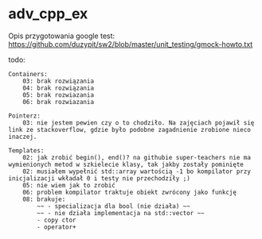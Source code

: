 # adv_cpp_ex

Opis przygotowania google test: https://github.com/duzypit/sw2/blob/master/unit_testing/gmock-howto.txt

todo:

    Containers:
        03: brak rozwiązania
        04: brak rozwiązania
        05: brak rozwiazania
        06: brak rozwiazania

    Pointerz:
        03: nie jestem pewien czy o to chodziło. Na zajęciach pojawił się link ze stackoverflow, gdzie było podobne zagadnienie zrobione nieco inaczej.

    Templates:
        02: jak zrobić begin(), end()? na githubie super-teachers nie ma wymienionych metod w szkielecie klasy, tak jakby zostały pominięte
        02: musiałem wypełnić std::array wartością -1 bo kompilator przy inicjalizacji wkładał 0 i testy nie przechodziły ;)
        05: nie wiem jak to zrobić
        06: problem kompilator traktuje obiekt zwrócony jako funkcję
        08: brakuje:
            ~~ - specializacja dla bool (nie działa) ~~
            ~~ - nie działa implementacja na std::vector ~~
            - copy ctor
            - operator+


